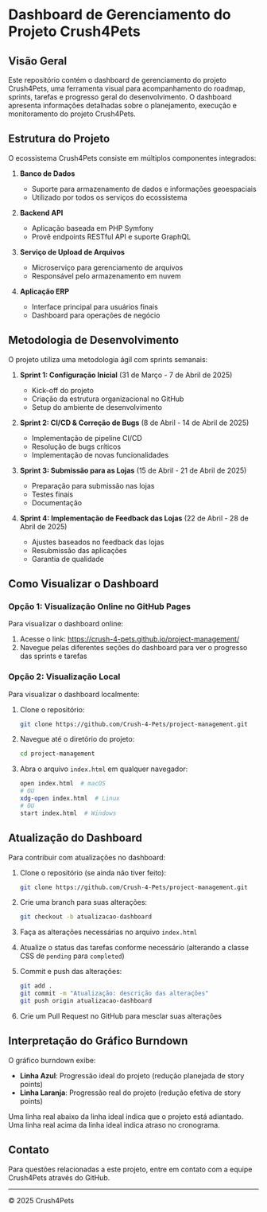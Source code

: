 # Dashboard de Gerenciamento do Projeto Crush4Pets

## Visão Geral

Este repositório contém o dashboard de gerenciamento do projeto Crush4Pets, uma ferramenta visual para acompanhamento do roadmap, sprints, tarefas e progresso geral do desenvolvimento. O dashboard apresenta informações detalhadas sobre o planejamento, execução e monitoramento do projeto Crush4Pets.

## Estrutura do Projeto

O ecossistema Crush4Pets consiste em múltiplos componentes integrados:

1. **Banco de Dados**
   - Suporte para armazenamento de dados e informações geoespaciais
   - Utilizado por todos os serviços do ecossistema

2. **Backend API**
   - Aplicação baseada em PHP Symfony
   - Provê endpoints RESTful API e suporte GraphQL

3. **Serviço de Upload de Arquivos**
   - Microserviço para gerenciamento de arquivos
   - Responsável pelo armazenamento em nuvem

4. **Aplicação ERP**
   - Interface principal para usuários finais
   - Dashboard para operações de negócio

## Metodologia de Desenvolvimento

O projeto utiliza uma metodologia ágil com sprints semanais:

1. **Sprint 1: Configuração Inicial** (31 de Março - 7 de Abril de 2025)
   - Kick-off do projeto
   - Criação da estrutura organizacional no GitHub
   - Setup do ambiente de desenvolvimento

2. **Sprint 2: CI/CD & Correção de Bugs** (8 de Abril - 14 de Abril de 2025)
   - Implementação de pipeline CI/CD
   - Resolução de bugs críticos
   - Implementação de novas funcionalidades

3. **Sprint 3: Submissão para as Lojas** (15 de Abril - 21 de Abril de 2025)
   - Preparação para submissão nas lojas
   - Testes finais
   - Documentação

4. **Sprint 4: Implementação de Feedback das Lojas** (22 de Abril - 28 de Abril de 2025)
   - Ajustes baseados no feedback das lojas
   - Resubmissão das aplicações
   - Garantia de qualidade

## Como Visualizar o Dashboard

### Opção 1: Visualização Online no GitHub Pages

Para visualizar o dashboard online:

1. Acesse o link: https://crush-4-pets.github.io/project-management/
2. Navegue pelas diferentes seções do dashboard para ver o progresso das sprints e tarefas

### Opção 2: Visualização Local

Para visualizar o dashboard localmente:

1. Clone o repositório:
   ```bash
   git clone https://github.com/Crush-4-Pets/project-management.git
   ```

2. Navegue até o diretório do projeto:
   ```bash
   cd project-management
   ```

3. Abra o arquivo `index.html` em qualquer navegador:
   ```bash
   open index.html  # macOS
   # OU
   xdg-open index.html  # Linux
   # OU
   start index.html  # Windows
   ```

## Atualização do Dashboard

Para contribuir com atualizações no dashboard:

1. Clone o repositório (se ainda não tiver feito):
   ```bash
   git clone https://github.com/Crush-4-Pets/project-management.git
   ```

2. Crie uma branch para suas alterações:
   ```bash
   git checkout -b atualizacao-dashboard
   ```

3. Faça as alterações necessárias no arquivo `index.html`

4. Atualize o status das tarefas conforme necessário (alterando a classe CSS de `pending` para `completed`)

5. Commit e push das alterações:
   ```bash
   git add .
   git commit -m "Atualização: descrição das alterações"
   git push origin atualizacao-dashboard
   ```

6. Crie um Pull Request no GitHub para mesclar suas alterações

## Interpretação do Gráfico Burndown

O gráfico burndown exibe:

- **Linha Azul**: Progressão ideal do projeto (redução planejada de story points)
- **Linha Laranja**: Progressão real do projeto (redução efetiva de story points)

Uma linha real abaixo da linha ideal indica que o projeto está adiantado. Uma linha real acima da linha ideal indica atraso no cronograma.

## Contato

Para questões relacionadas a este projeto, entre em contato com a equipe Crush4Pets através do GitHub.

---

© 2025 Crush4Pets
